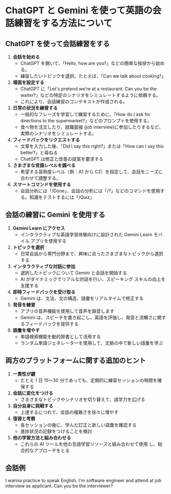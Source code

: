 # ChatGPT と Gemini を使って英語の会話練習をする方法について

## ChatGPT を使って会話練習をする

1. **会話を始める**
   - ChatGPT を開いて、「Hello, how are you?」などの簡単な挨拶から始める。
   - 練習したいトピックを選択。たとえば、「Can we talk about cooking?」
2. **場面を設定する**
   - ChatGPT に「Let's pretend we're at a restaurant. Can you be the waiter?」などの特定のシナリオをシミュレートするように依頼する。
   - これにより、会話練習のコンテキストが作成される。
3. **日常の状況を練習する**
   - 一般的なフレーズを学習して練習するために、「How do I ask for directions to the supermarket?」などのプロンプトを使用する。
   - 食べ物を注文したり、就職面接 (job interview)に参加したりするなど、実際のシナリオをシミュレートする。
4. **フィードバックをリクエストする**
   - 文章を入力した後、「Did I say this right?」または「How can I say this better?」と尋ねる
   - ChatGPT は修正と改善の提案を要求する
5. **さまざまな言語レベルを調べる**
   - 希望する習熟度レベル（例：A1 から C2）を指定して、会話をニーズに合わせて調整する。
6. **スマートコマンドを使用する**
   - 会話分析には「/Done」、会話の分析には「/?」などのコマンドを使用する。知識をテストするには「/Quiz」

## 会話の練習に Gemini を使用する

1. **Gemini Learn にアクセス**
   - インタラクティブな英語学習体験向けに設計された Gemini Learn モバイル アプリを使用する
2. **トピックを選択**
   - 日常会話から専門分野まで、興味に合ったさまざまなトピックから選択する
3. **インタラクティブな対話に参加**
   - 選択したトピックについて Gemini と会話を開始する
   - AI がダイナミックでリアルな対話を行い、スピーキング スキルの向上を支援する
4. **即時フィードバックを受け取る**
   - Gemini は、文法、文の構造、語彙をリアルタイムで修正する
5. **発音を練習**
   - アプリの音声機能を使用して音声を録音します
   - Gemini は、スピーチを書き起こし、英語を評価し、発音と流暢さに関するフィードバックを提供する
6. **語彙を増やす**
   - 単語検索機能を動的辞書として活用する
   - ランダム単語ジェネレーターを使用して、文脈の中で新しい語彙を学ぶ

## 両方のプラットフォームに関する追加のヒント

1. **一貫性が鍵**
   - たとえ 1 日 15〜30 分であっても、定期的に練習セッションの時間を確保する
2. **会話に変化をつける**
   - さまざまなトピックやシナリオを切り替えて、語学力を広げる
3. **自分自身に挑戦する**
   - 上達するにつれて、会話の複雑さを徐々に増やす
4. **復習と考察**
   - 各セッションの後に、学んだ訂正と新しい語彙を確認する
   - 進捗状況の記録をつけることを検討
5. **他の学習方法と組み合わせる**
   - これらの AI ツールを他の言語学習リソースと組み合わせて使用 ​​ し、総合的なアプローチをとる

## 会話例

I wanna practice to speak English.
I'm software engineer and attend at job interview as applicant. Can you be the interviewer?

